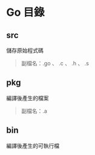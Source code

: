 # Go 目錄

## src

儲存原始程式碼

> 副檔名：.go 、 .c 、 .h 、 .s 

## pkg

編譯後產生的檔案

> 副檔名：.a

## bin

編譯後產生的可執行檔
